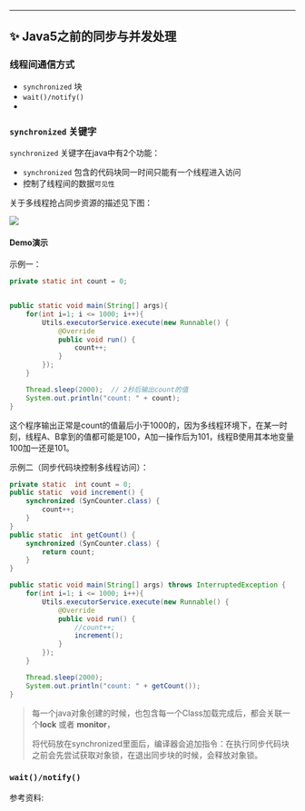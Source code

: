 

--------------------------------------------------------------------------------



## ✨ Java5之前的同步与并发处理


### 线程间通信方式

-  ```synchronized``` 块
- ```wait()/notify()```
- 

### ```synchronized``` 关键字

```synchronized``` 关键字在java中有2个功能：
- ```synchronized``` 包含的代码块同一时间只能有一个线程进入访问
- 控制了线程间的数据```可见性```

关于多线程抢占同步资源的描述见下图：

![](1-syn.jpg)

#### Demo演示

示例一：

```java
private static int count = 0;


public static void main(String[] args){
    for(int i=1; i <= 1000; i++){
        Utils.executorService.execute(new Runnable() {
            @Override
            public void run() {
                count++;
            }
        });
    }

    Thread.sleep(2000);  // 2秒后输出count的值
    System.out.println("count: " + count);
}
```

这个程序输出正常是count的值最后小于1000的，因为多线程环境下，在某一时刻，线程A、B拿到的值都可能是100，A加一操作后为101，线程B使用其本地变量100加一还是101。

示例二（同步代码块控制多线程访问）：

```java
private static  int count = 0;
public static  void increment() {
    synchronized (SynCounter.class) {
        count++;
    }
}
public static  int getCount() {
    synchronized (SynCounter.class) {
        return count;
    }
}

public static void main(String[] args) throws InterruptedException {
    for(int i=1; i <= 1000; i++){
        Utils.executorService.execute(new Runnable() {
            @Override
            public void run() {
                //count++;
                increment();
            }
        });
    }

    Thread.sleep(2000);
    System.out.println("count: " + getCount());
}
```

>每一个java对象创建的时候，也包含每一个Class加载完成后，都会关联一个**lock** 或者 **monitor**，
>
>将代码放在synchronized里面后，编译器会追加指令：在执行同步代码块之前会先尝试获取对象锁，在退出同步块的时候，会释放对象锁。


### ```wait()/notify()```






参考资料:
